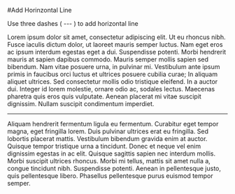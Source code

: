 #Add Horinzontal Line

Use three dashes ( --- ) to add horizontal line


Lorem ipsum dolor sit amet, consectetur adipiscing elit. Ut eu rhoncus nibh. Fusce iaculis dictum dolor, ut laoreet mauris semper luctus. Nam eget eros ac ipsum interdum egestas eget a dui. Suspendisse potenti. Morbi hendrerit mauris at sapien dapibus commodo. Mauris semper mollis sapien sed bibendum. Nam vitae posuere urna, in pulvinar mi. Vestibulum ante ipsum primis in faucibus orci luctus et ultrices posuere cubilia curae; In aliquam aliquet ultrices. Sed consectetur mollis odio tristique eleifend. In a auctor dui. Integer id lorem molestie, ornare odio ac, sodales lectus. Maecenas pharetra quis eros quis vulputate. Aenean placerat mi vitae suscipit dignissim. Nullam suscipit condimentum imperdiet.

---

Aliquam hendrerit fermentum ligula eu fermentum. Curabitur eget tempor magna, eget fringilla lorem. Duis pulvinar ultrices erat eu fringilla. Sed lobortis placerat mattis. Vestibulum bibendum gravida enim at auctor. Quisque tempor tristique urna a tincidunt. Donec et neque vel enim dignissim egestas in ac elit. Quisque sagittis sapien nec interdum mollis. Morbi suscipit ultrices rhoncus. Morbi mi tellus, mattis sit amet nulla a, congue tincidunt nibh. Suspendisse potenti. Aenean in pellentesque justo, quis pellentesque libero. Phasellus pellentesque purus euismod tempor semper.
